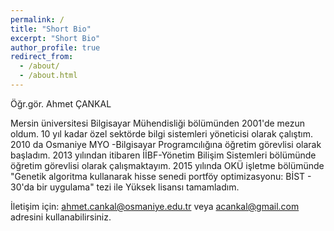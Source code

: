 ```yaml
---
permalink: /
title: "Short Bio"
excerpt: "Short Bio"
author_profile: true
redirect_from: 
  - /about/
  - /about.html
---
```



Öğr.gör. Ahmet ÇANKAL

Mersin üniversitesi Bilgisayar Mühendisliği bölümünden 2001'de mezun oldum. 10 yıl kadar özel sektörde bilgi sistemleri yöneticisi olarak çalıştım. 2010 da Osmaniye MYO -Bilgisayar Programcılığına öğretim görevlisi olarak başladım. 2013 yılından itibaren İİBF-Yönetim Bilişim Sistemleri bölümünde öğretim görevlisi olarak çalışmaktayım. 
2015 yılında OKÜ işletme bölümünde "Genetik algoritma kullanarak hisse senedi portföy optimizasyonu: BİST - 30'da bir uygulama" tezi ile Yüksek lisansı tamamladım. 

İletişim için: ahmet.cankal@osmaniye.edu.tr  veya acankal@gmail.com adresini kullanabilirsiniz. 
